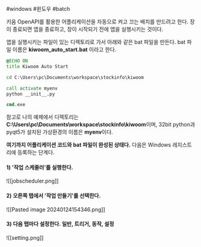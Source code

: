 #windows #윈도우 #batch

키움 OpenAPI를 활용한 어플리케이션을 자동으로 켜고 끄는 배치를 만드려고 한다. 장이 종료되면 앱을 종료하고, 장이 시작되기 전에 앱을 실행시키는 것이다.

앱을 실행시키는 파일이 있는 디렉토리로 가서 아래와 같은 bat 파일을 만든다. bat 파일 이름은 **kiwoom_auto_start.bat** 이라고 한다.

```bat
@ECHO ON
title Kiwoom Auto Start

cd C:\Users\pc\Documents\workspace\stockinfo\kiwoom

call activate myenv
python __init__.py

cmd.exe
```

참고로 나의 예제에서 디렉토리는 **C:\Users\pc\Documents\workspace\stockinfo\kiwoom**이며,
32bit python과 pyqt5가 설치된 가상환경의 이름은 **myenv**이다.

**여기까지 어플리케이션 코드와 bat 파일이 완성된 상태다.** 다음은 Windows 레지스트리에 등록하는 단계다.

#### 1) '작업 스케줄러'를 실행한다.

![[jobscheduler.png]]

#### 2) 오른쪽 탭에서 '작업 만들기'를 선택한다.

![[Pasted image 20240124154346.png]]

#### 3) 다음 탭마다 설정한다. 일반, 트리거, 동작, 설정

![[setting.png]]

